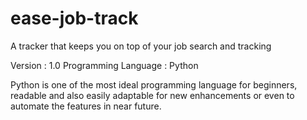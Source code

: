 # ease-job-track
A tracker that keeps you on top of your job search and tracking 

Version : 1.0
Programming Language : Python

Python is one of the most ideal programming language for beginners, readable and also easily adaptable for new enhancements or even to automate the features in near future.
